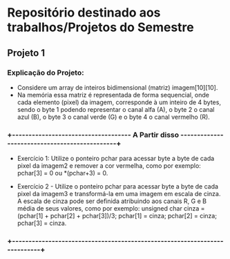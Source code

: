 # Repositório destinado aos trabalhos/Projetos do Semestre

## Projeto 1
### Explicação do Projeto:
- Considere um array de inteiros bidimensional (matriz) imagem[10][10].
- Na memória essa matriz é representada de forma sequencial, onde cada elemento (pixel)
da imagem, corresponde à um inteiro de 4 bytes, sendo o byte 1 podendo representar o canal alfa
(A), o byte 2 o canal azul (B), o byte 3 o canal verde (G) e o byte 4 o canal vermelho (R).
### +------------------------------------ A Partir disso ----------------------------------------------+
- Exercício 1: Utilize o ponteiro pchar para acessar byte a byte de cada pixel da imagem2 e
remover a cor vermelha, como por exemplo: pchar[3] = 0 ou *(pchar+3) = 0.

- Exercício 2 - Utilize o ponteiro pchar para acessar byte a byte de cada pixel da imagem3 e
transformá-la em uma imagem em escala de cinza. A escala de cinza pode ser definida atribuindo
aos canais R, G e B média de seus valores, como por exemplo:
unsigned char cinza = (pchar[1] + pchar[2] + pchar[3])/3;
pchar[1] = cinza; pchar[2] = cinza; pchar[3] = cinza.
### +--------------------------------------------------------------------------+
